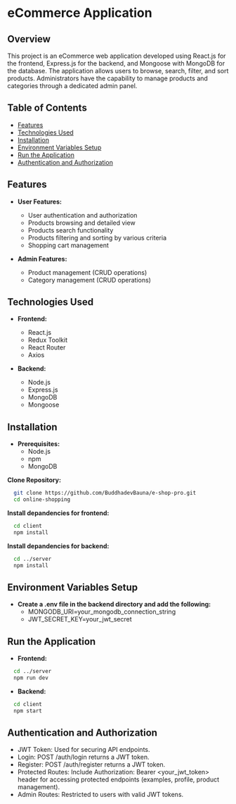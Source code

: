 # eCommerce Application


## Overview
This project is an eCommerce web application developed using React.js for the frontend, Express.js for the backend, and Mongoose with MongoDB for the database. The application allows users to browse, search, filter, and sort products. Administrators have the capability to manage products and categories through a dedicated admin panel.


## Table of Contents
- [Features](#features)
- [Technologies Used](#technologies-used)
- [Installation](#installation)
- [Environment Variables Setup](#environment-variables-setup)
- [Run the Application](#run-the-application)
- [Authentication and Authorization](#authentication-and-authorization)


## Features
- **User Features:**
  - User authentication and authorization
  - Products browsing and detailed view
  - Products search functionality
  - Products filtering and sorting by various criteria
  - Shopping cart management

- **Admin Features:**
  - Product management (CRUD operations)
  - Category management (CRUD operations)


## Technologies Used
- **Frontend:**
  - React.js
  - Redux Toolkit
  - React Router
  - Axios

- **Backend:**
  - Node.js
  - Express.js
  - MongoDB
  - Mongoose


## Installation
- **Prerequisites:**
  - Node.js
  - npm
  - MongoDB

**Clone Repository:**
```bash
  git clone https://github.com/BuddhadevBauna/e-shop-pro.git
  cd online-shopping
```

**Install depandencies for frontend:**
```bash
  cd client
  npm install
```

**Install depandencies for backend:**
```bash
  cd ../server
  npm install
```


## Environment Variables Setup
- **Create a .env file in the backend directory and add the following:**
  - MONGODB_URI=your_mongodb_connection_string
  - JWT_SECRET_KEY=your_jwt_secret


## Run the Application
- **Frontend:**
```bash
  cd ../server
  npm run dev
```

- **Backend:**
```bash
  cd client
  npm start
```


## Authentication and Authorization
- JWT Token: Used for securing API endpoints.
- Login: POST /auth/login returns a JWT token.
- Register: POST /auth/register returns a JWT token.
- Protected Routes: Include Authorization: Bearer <your_jwt_token> header for accessing protected endpoints (examples, profile, product management).
- Admin Routes: Restricted to users with valid JWT tokens.